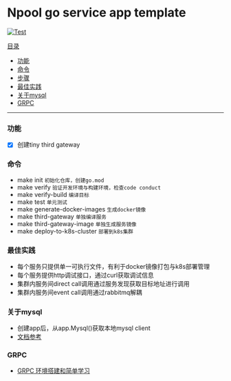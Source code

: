 # Npool go service app template

[![Test](https://github.com/NpoolPlatform/third-gateway/actions/workflows/main.yml/badge.svg?branch=master)](https://github.com/NpoolPlatform/third-gateway/actions/workflows/main.yml)

[目录](#目录)
- [功能](#功能)
- [命令](#命令)
- [步骤](#步骤)
- [最佳实践](#最佳实践)
- [关于mysql](#关于mysql)
- [GRPC](#grpc)

-----------
### 功能
- [x] 创建tiny third gateway

### 命令
* make init ```初始化仓库，创建go.mod```
* make verify ```验证开发环境与构建环境，检查code conduct```
* make verify-build ```编译目标```
* make test ```单元测试```
* make generate-docker-images ```生成docker镜像```
* make third-gateway ```单独编译服务```
* make third-gateway-image ```单独生成服务镜像```
* make deploy-to-k8s-cluster ```部署到k8s集群```

### 最佳实践
* 每个服务只提供单一可执行文件，有利于docker镜像打包与k8s部署管理
* 每个服务提供http调试接口，通过curl获取调试信息
* 集群内服务间direct call调用通过服务发现获取目标地址进行调用
* 集群内服务间event call调用通过rabbitmq解耦

### 关于mysql
* 创建app后，从app.Mysql()获取本地mysql client
* [文档参考](https://entgo.io/docs/sql-integration)

### GRPC
* [GRPC 环境搭建和简单学习](./grpc.md)
